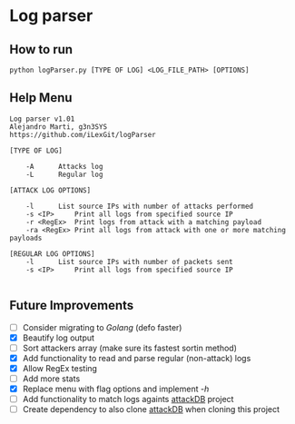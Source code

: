 # Log parser

## How to run
`python logParser.py [TYPE OF LOG] <LOG_FILE_PATH> [OPTIONS]`

## Help Menu
```
Log parser v1.01
Alejandro Marti, g3n3SYS
https://github.com/iLexGit/logParser 

[TYPE OF LOG]

	-A		Attacks log
	-L		Regular log

[ATTACK LOG OPTIONS]

	-l		List source IPs with number of attacks performed
	-s <IP>		Print all logs from specified source IP
	-r <RegEx>	Print logs from attack with a matching payload
	-ra <RegEx>	Print all logs from attack with one or more matching payloads

[REGULAR LOG OPTIONS]
	-l		List source IPs with number of packets sent
	-s <IP>		Print all logs from specified source IP


```
## Future Improvements
- [ ] Consider migrating to *Golang* (defo faster)
- [x] Beautify log output
- [ ] Sort attackers array (make sure its fastest sortin method)
- [x] Add functionality to read and parse regular (non-attack) logs
- [x] Allow RegEx testing
- [ ] Add more stats
- [x] Replace menu with flag options and implement *-h*
- [ ] Add functionality to match logs againts [attackDB](https://github.com/Lupovis/attackDB) project
- [ ] Create dependency to also clone [attackDB](https://github.com/Lupovis/attackDB) when cloning this project
